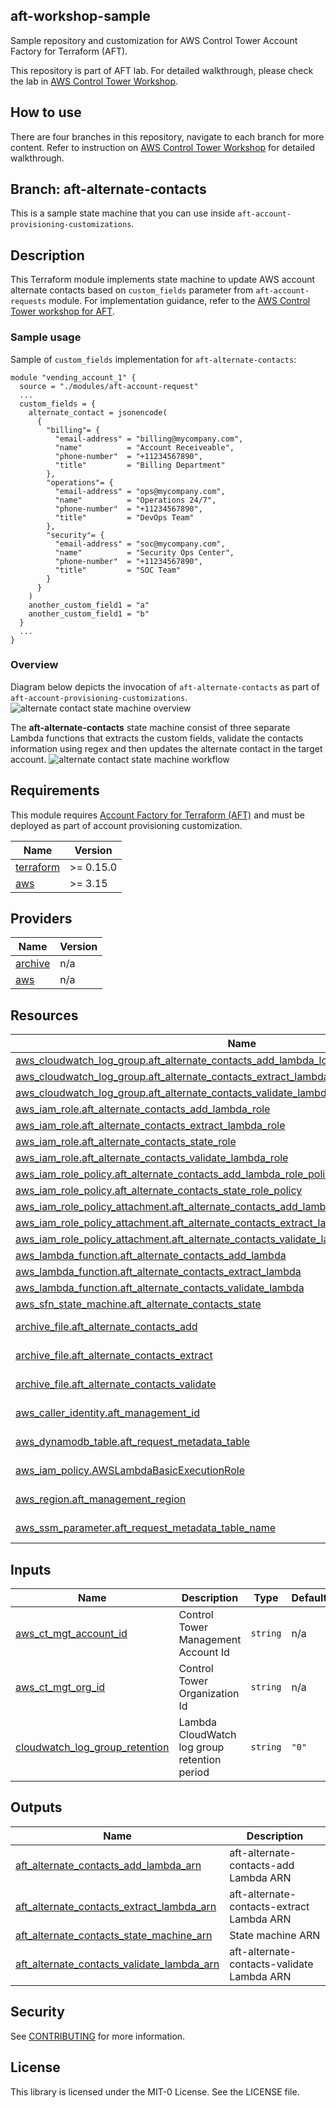 ## aft-workshop-sample

Sample repository and customization for AWS Control Tower Account Factory for Terraform (AFT).

This repository is part of AFT lab. For detailed walkthrough, please check the lab in [AWS Control Tower Workshop](https://controltower.aws-management.tools/automation/).

## How to use 

There are four branches in this repository, navigate to each branch for more content. Refer to instruction on [AWS Control Tower Workshop](https://controltower.aws-management.tools/automation/) for detailed walkthrough.

## Branch: aft-alternate-contacts
This is a sample state machine that you can use inside `aft-account-provisioning-customizations`. 

## Description
This Terraform module implements state machine to update AWS account alternate contacts based on `custom_fields` parameter from `aft-account-requests` module. For implementation guidance, refer to the [AWS Control Tower workshop for AFT](https://controltower.aws-management.tools/automation/aft_custom).

### Sample usage
Sample of `custom_fields` implementation for `aft-alternate-contacts`:
```
module "vending_account_1" {
  source = "./modules/aft-account-request"
  ...
  custom_fields = {
    alternate_contact = jsonencode(
      {
        "billing"= {
          "email-address" = "billing@mycompany.com",
          "name"          = "Account Receiveable",
          "phone-number"  = "+11234567890",
          "title"         = "Billing Department"
        },
        "operations"= {
          "email-address" = "ops@mycompany.com",
          "name"          = "Operations 24/7",
          "phone-number"  = "+11234567890",
          "title"         = "DevOps Team"
        },
        "security"= {
          "email-address" = "soc@mycompany.com",
          "name"          = "Security Ops Center",
          "phone-number"  = "+11234567890",
          "title"         = "SOC Team"
        }
      }
    )
    another_custom_field1 = "a"
    another_custom_field1 = "b"
  }
  ...
}
```

### Overview

Diagram below depicts the invocation of `aft-alternate-contacts` as part of `aft-account-provisioning-customizations`. 
![alternate contact state machine overview](images/aft-alternate-contacts-overview.png)

The **aft-alternate-contacts** state machine consist of three separate Lambda functions that extracts the custom fields, validate the contacts information using regex and then updates the alternate contact in the target account. 
![alternate contact state machine workflow](images/aft-alternate-contacts-state-machine.png)

## Requirements

This module requires [Account Factory for Terraform (AFT)](https://github.com/aws-ia/terraform-aws-control_tower_account_factory) and must be deployed as part of account provisioning customization. 

| Name | Version |
|------|---------|
| <a name="requirement_terraform"></a> [terraform](#requirement\_terraform) | >= 0.15.0 |
| <a name="requirement_aws"></a> [aws](#requirement\_aws) | >= 3.15 |

## Providers

| Name | Version |
|------|---------|
| <a name="provider_archive"></a> [archive](#provider\_archive) | n/a |
| <a name="provider_aws"></a> [aws](#provider\_aws) | n/a |

## Resources

| Name | Type |
|------|------|
| [aws_cloudwatch_log_group.aft_alternate_contacts_add_lambda_log](https://registry.terraform.io/providers/hashicorp/aws/latest/docs/resources/cloudwatch_log_group) | resource |
| [aws_cloudwatch_log_group.aft_alternate_contacts_extract_lambda_log](https://registry.terraform.io/providers/hashicorp/aws/latest/docs/resources/cloudwatch_log_group) | resource |
| [aws_cloudwatch_log_group.aft_alternate_contacts_validate_lambda_log](https://registry.terraform.io/providers/hashicorp/aws/latest/docs/resources/cloudwatch_log_group) | resource |
| [aws_iam_role.aft_alternate_contacts_add_lambda_role](https://registry.terraform.io/providers/hashicorp/aws/latest/docs/resources/iam_role) | resource |
| [aws_iam_role.aft_alternate_contacts_extract_lambda_role](https://registry.terraform.io/providers/hashicorp/aws/latest/docs/resources/iam_role) | resource |
| [aws_iam_role.aft_alternate_contacts_state_role](https://registry.terraform.io/providers/hashicorp/aws/latest/docs/resources/iam_role) | resource |
| [aws_iam_role.aft_alternate_contacts_validate_lambda_role](https://registry.terraform.io/providers/hashicorp/aws/latest/docs/resources/iam_role) | resource |
| [aws_iam_role_policy.aft_alternate_contacts_add_lambda_role_policy](https://registry.terraform.io/providers/hashicorp/aws/latest/docs/resources/iam_role_policy) | resource |
| [aws_iam_role_policy.aft_alternate_contacts_state_role_policy](https://registry.terraform.io/providers/hashicorp/aws/latest/docs/resources/iam_role_policy) | resource |
| [aws_iam_role_policy_attachment.aft_alternate_contacts_add_lambda_role_policy_attachment](https://registry.terraform.io/providers/hashicorp/aws/latest/docs/resources/iam_role_policy_attachment) | resource |
| [aws_iam_role_policy_attachment.aft_alternate_contacts_extract_lambda_role_policy_attachment](https://registry.terraform.io/providers/hashicorp/aws/latest/docs/resources/iam_role_policy_attachment) | resource |
| [aws_iam_role_policy_attachment.aft_alternate_contacts_validate_lambda_role_policy_attachment](https://registry.terraform.io/providers/hashicorp/aws/latest/docs/resources/iam_role_policy_attachment) | resource |
| [aws_lambda_function.aft_alternate_contacts_add_lambda](https://registry.terraform.io/providers/hashicorp/aws/latest/docs/resources/lambda_function) | resource |
| [aws_lambda_function.aft_alternate_contacts_extract_lambda](https://registry.terraform.io/providers/hashicorp/aws/latest/docs/resources/lambda_function) | resource |
| [aws_lambda_function.aft_alternate_contacts_validate_lambda](https://registry.terraform.io/providers/hashicorp/aws/latest/docs/resources/lambda_function) | resource |
| [aws_sfn_state_machine.aft_alternate_contacts_state](https://registry.terraform.io/providers/hashicorp/aws/latest/docs/resources/sfn_state_machine) | resource |
| [archive_file.aft_alternate_contacts_add](https://registry.terraform.io/providers/hashicorp/archive/latest/docs/data-sources/file) | data source |
| [archive_file.aft_alternate_contacts_extract](https://registry.terraform.io/providers/hashicorp/archive/latest/docs/data-sources/file) | data source |
| [archive_file.aft_alternate_contacts_validate](https://registry.terraform.io/providers/hashicorp/archive/latest/docs/data-sources/file) | data source |
| [aws_caller_identity.aft_management_id](https://registry.terraform.io/providers/hashicorp/aws/latest/docs/data-sources/caller_identity) | data source |
| [aws_dynamodb_table.aft_request_metadata_table](https://registry.terraform.io/providers/hashicorp/aws/latest/docs/data-sources/dynamodb_table) | data source |
| [aws_iam_policy.AWSLambdaBasicExecutionRole](https://registry.terraform.io/providers/hashicorp/aws/latest/docs/data-sources/iam_policy) | data source |
| [aws_region.aft_management_region](https://registry.terraform.io/providers/hashicorp/aws/latest/docs/data-sources/region) | data source |
| [aws_ssm_parameter.aft_request_metadata_table_name](https://registry.terraform.io/providers/hashicorp/aws/latest/docs/data-sources/ssm_parameter) | data source |

## Inputs

| Name | Description | Type | Default | Required |
|------|-------------|------|---------|:--------:|
| <a name="input_aws_ct_mgt_account_id"></a> [aws\_ct\_mgt\_account\_id](#input\_aws\_ct\_mgt\_account\_id) | Control Tower Management Account Id | `string` | n/a | yes |
| <a name="input_aws_ct_mgt_org_id"></a> [aws\_ct\_mgt\_org\_id](#input\_aws\_ct\_mgt\_org\_id) | Control Tower Organization Id | `string` | n/a | yes |
| <a name="input_cloudwatch_log_group_retention"></a> [cloudwatch\_log\_group\_retention](#input\_cloudwatch\_log\_group\_retention) | Lambda CloudWatch log group retention period | `string` | `"0"` | no |

## Outputs

| Name | Description |
|------|-------------|
| <a name="output_aft_alternate_contacts_add_lambda_arn"></a> [aft\_alternate\_contacts\_add\_lambda\_arn](#output\_aft\_alternate\_contacts\_add\_lambda\_arn) | aft-alternate-contacts-add Lambda ARN |
| <a name="output_aft_alternate_contacts_extract_lambda_arn"></a> [aft\_alternate\_contacts\_extract\_lambda\_arn](#output\_aft\_alternate\_contacts\_extract\_lambda\_arn) | aft-alternate-contacts-extract Lambda ARN |
| <a name="output_aft_alternate_contacts_state_machine_arn"></a> [aft\_alternate\_contacts\_state\_machine\_arn](#output\_aft\_alternate\_contacts\_state\_machine\_arn) | State machine ARN |
| <a name="output_aft_alternate_contacts_validate_lambda_arn"></a> [aft\_alternate\_contacts\_validate\_lambda\_arn](#output\_aft\_alternate\_contacts\_validate\_lambda\_arn) | aft-alternate-contacts-validate Lambda ARN |
<!-- END_TF_DOCS -->

## Security

See [CONTRIBUTING](CONTRIBUTING.md#security-issue-notifications) for more information.

## License

This library is licensed under the MIT-0 License. See the LICENSE file.

